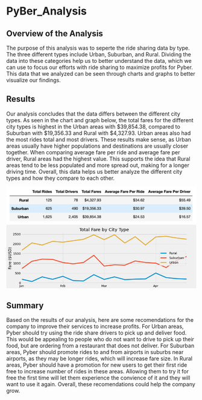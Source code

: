 # PyBer_Analysis
## Overview of the Analysis
The purpose of this analysis was to seperte the ride sharing data by type.  The three different types include Urban, Suburban, and Rural.  Dividing the data into these categories help us to better understand the data, which we can use to focus our efforts with ride sharing to maximize profits for Pyber.  This data that we analyzed can be seen through charts and graphs to better visualize our findings.

## Results
Our analysis concludes that the data differs between the different city types.  As seen in the chart and graph below, the total fares for the different city types is highest in the Urban areas with $39,854.38, compared to Suburban with $19,356.33 and Rural with $4,327.93.  Urban areas also had the most rides total and most drivers.  These results make sense, as Urban areas usually have higher populations and destinations are usually closer together.  When comparing average fare per ride and average fare per driver, Rural areas had the highest value.  This supports the idea that Rural areas tend to be less populated and more spread out, making for a longer driving time.  Overall, this data helps us better analyze the different city types and how they compare to each other. 

![alt text](https://github.com/abbys114/PyBer_Analysis/blob/main/Pyber%20table.png)
![alt text](https://github.com/abbys114/PyBer_Analysis/blob/main/analysis/PyBer_fare_summary.png)

## Summary
Based on the results of our analysis, here are some recomendations for the company to improve their services to increase profits.  For Urban areas, Pyber should try using the ride share drivers to pick up and deliver food.  This would be appealing to people who do not want to drive to pick up their food, but are ordering from a restaurant that does not deliver.  For Suburban areas, Pyber should promote rides to and from airports in suburbs near airports, as they may be longer rides, which will increase fare size.  In Rural areas, Pyber should have a promotion for new users to get their first ride free to increase number of rides in these areas.  Allowing them to try it for free the first time will let them experience the convience of it and they will want to use it again.  Overall, these recomendations could help the company grow.
